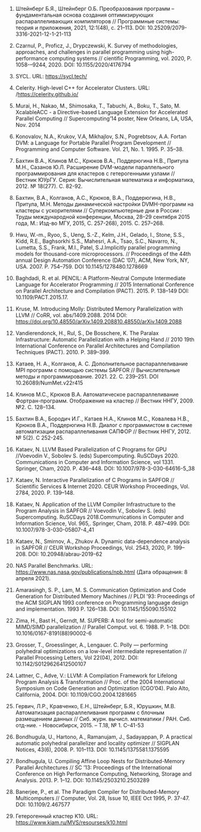 1. Штейнберг Б.Я., Штейнберг О.Б. Преобразования программ – фундаментальная основа создания оптимизирующих распараллеливающих компиляторов // Программные системы: теория и приложения, 2021, 12:1(48), с. 21–113. DOI: 10.25209/2079-3316-2021-12-1-21-113

2. Czarnul, P., Proficz, J., Drypczewski, K. Survey of methodologies, approaches, and challenges in parallel programming using high-performance computing systems // cientific Programming, vol. 2020, P. 1058-–9244, 2020. DOI: 10.1155/2020/4176794

3. SYCL. URL: https://sycl.tech/

4. Celerity. High-level C++ for Accelerator Clusters. URL: /https://celerity.github.io/
5. Murai, H., Nakao, M., Shimosaka, T., Tabuchi, A., Boku, T., Sato, M. XcalableACC - a Directive-based Language Extension for Accelerated Parallel Computing // Supercomputing’14 poster, New Orleans, LA, USA, Nov. 2014 
6. Konovalov, N.A., Krukov, V.A, Mikhajlov, S.N., Pogrebtsov, A.A. Fortan DVM: a Language for Portable Parallel Program Development // Programming and Computer Software. Vol. 21, No. 1. 1995. P. 35–38.

7. Бахтин В.А., Клинов М.С., Крюков В.А., Поддерюгина Н.В., Притула М.Н., Сазанов Ю.Л. Расширение DVM-модели параллельного программирования для кластеров с гетерогенными узлами // Вестник ЮУрГУ. Серия: Вычислительная математика и информатика, 2012. № 18(277). C. 82-92.

8. Бахтин, В.А., Колганов, А.С., Крюков, В.А., Поддерюгина, Н.В., Притула, М.Н. Методы динамической настройки DVMH-программ на кластеры с ускорителями // Суперкомпьютерные дни в России : Труды международной конференции, Москва, 28–29 сентября 2015 года, М.: Изд-во МГУ, 2015, C. 257-268), 2015. С. 257–268.

9. Hwu, W.-m., Ryoo, S., Ueng, S.-Z., Kelm, J.H., Gelado, I., Stone, S.S., Kidd, R.E., Baghsorkhi S.S., Mahesri, A.A., Tsao, S.C., Navarro, N., Lumetta, S.S., Frank, M.I., Patel, S.J.Implicitly parallel programming models for thousand-core microprocessors. // Proceedings of the 44th annual Design Automation Conference (DAC ’07), ACM, New York, NY, USA. 2007. P. 754–759. DOI 10.1145/1278480.1278669

10. Baghdadi, R. et al. PENCIL: A Platform-Neutral Compute Intermediate Language for Accelerator Programming // 2015 International Conference on Parallel Architecture and Compilation (PACT). 2015. P. 138–149 DOI: 10.1109/PACT.2015.17.

11. Kruse, M. Introducing Molly: Distributed Memory Parallelization with LLVM // CoRR, vol. abs/1409.2088. 2014 DOI: https://doi.org/10.48550/arXiv.1409.208810.48550/arXiv.1409.2088

12. Vandierendonck, H., Rul, S., De Bosschere, K. The Paralax Infrastructure: Automatic Parallelization with a Helping Hand // 2010 19th International Conference on Parallel Architectures and Compilation Techniques (PACT). 2010. P. 389–399.

13. Катаев, Н. А., Колганов, А. С. Дополнительное распараллеливание MPI программ с помощью системы SAPFOR // Вычислительные методы и программирование. 2021. 22. C. 239–251. DOI 10.26089/NumMet.v22r415

14. Клинов М.С., Крюков В.А. Автоматическое распараллеливание Фортран-программ. Отображение на кластер // Вестник ННГУ, 2009. №2. С. 128–134.

15. Бахтин В.А., Бородич И.Г., Катаев Н.А., Клинов М.С., Ковалева Н.В., Крюков В.А., Поддерюгина Н.В. Диалог с программистом в системе автоматизации распараллеливания САПФОР // Вестник ННГУ, 2012. № 5(2). С 252-245.

16. Kataev, N. LLVM Based Parallelization of C Programs for GPU //Voevodin V., Sobolev S. (eds) Supercomputing. RuSCDays 2020. Communications in Computer and Information Science, vol 1331. Springer, Cham, 2020. P. 436–448. DOI: 10.1007/978-3-030-64616-5_38

17. Kataev, N. Interactive Parallelization of C Programs in SAPFOR // Scientific Services & Internet 2020. CEUR Workshop Proceedings, Vol. 2784, 2020. P. 139–148.

18. Kataev, N. Application of the LLVM Compiler Infrastructure to the Program Analysis in SAPFOR // Voevodin V., Sobolev S. (eds) Supercomputing. RuSCDays 2018.Communications in Computer and Information Science, Vol. 965,. Springer, Cham, 2018. P. 487–499. DOI: 10.1007/978-3-030-05807-4_41

19. Kataev, N., Smirnov, A., Zhukov A. Dynamic data-dependence analysis in SAPFOR // CEUR Workshop Proceedings, Vol. 2543, 2020, P. 199–208. DOI: 10.20948/abrau-2019-62

20. NAS Parallel Benchmarks. URL: https://www.nas.nasa.gov/publications/npb.html (Дата обращения: 8 апреля 2021).

21. Amarasingh, S. P., Lam, M. S. Communication Optimization and Code Generation for Distributed Memory Machines // PLDI ’93: Proceedings of the ACM SIGPLAN 1993 conference on Programming language design and implementation. 1993 P. 126–138. DOI: 10.1145/155090.155102

22. Zima, H., Bast H., Gerndt, M. SUPERB: A tool for semi-automatic MIMD/SIMD parallelization // Parallel Comput. vol. 6. 1988. P. 1–18. DOI: 10.1016/0167-8191(88)90002-6

23. Grosser, T., Groesslinger, A., Lengauer. C. Polly — performing polyhedral optimizations on a low-level intermediate representation // Parallel Processing Letters, Vol 22(04), 2012. DOI: 10.1142/S0129626412500107

24. Lattner, C., Adve, V.: LLVM: A Compilation Framework for Lifelong Program Analysis & Transformation // Proc. of the 2004 International Symposium on Code Generation and Optimization (CGO’04). Palo Alto, California, 2004. DOI: 10.1109/CGO.2004.1281665

25. Гервич, Л.Р., Кравченко, Е.Н., Штейнберг, Б.Я., Юрушкин, М.В. Автоматизация распараллеливания программ с блочным размещением данных // Сиб. журн. вычисл. математики / РАН. Сиб. отд-ние. - Новосибирск, 2015. – T.18, № 1. C–41-53

26. Bondhugula, U., Hartono, A., Ramanujam, J., Sadayappan, P. A practical automatic polyhedral parallelizer and locality optimizer // SIGPLAN Notices, 43(6), 2008. P. 101–113. DOI: 10.1145/1375581.1375595

27. Bondhugula, U. Compiling Affine Loop Nests for Distributed-Memory Parallel Architectures // SC ’13: Proceedings of the International Conference on High Performance Computing, Networking, Storage and Analysis. 2013. P. 1–12. DOI: 10.1145/2503210.2503289

28. Banerjee, P., et al. The Paradigm Compiler for Distributed-Memory Multicomputers // Computer, Vol. 28, Issue 10, IEEE Oct 1995, P. 37-47. DOI: 10.1109/2.467577

29. Гетерогенный кластер K10. URL: https://www.kiam.ru/MVS/resourses/k10.html